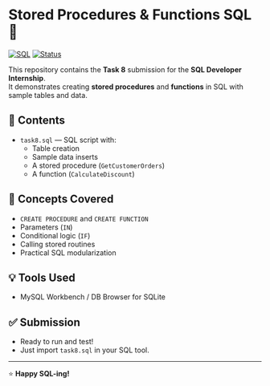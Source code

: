 # Stored Procedures & Functions SQL 🚀

[![SQL](https://img.shields.io/badge/SQL-Developer-blue.svg)](https://www.mysql.com/)
[![Status](https://img.shields.io/badge/Status-Completed-brightgreen)](https://github.com/)

This repository contains the **Task 8** submission for the **SQL Developer Internship**.  
It demonstrates creating **stored procedures** and **functions** in SQL with sample tables and data.

## 📂 Contents

- `task8.sql` — SQL script with:
  - Table creation
  - Sample data inserts
  - A stored procedure (`GetCustomerOrders`)
  - A function (`CalculateDiscount`)

## 🧩 Concepts Covered

- `CREATE PROCEDURE` and `CREATE FUNCTION`
- Parameters (`IN`)
- Conditional logic (`IF`)
- Calling stored routines
- Practical SQL modularization

## 💡 Tools Used

- MySQL Workbench / DB Browser for SQLite

## ✅ Submission

- Ready to run and test!
- Just import `task8.sql` in your SQL tool.

---

⭐ **Happy SQL-ing!**
